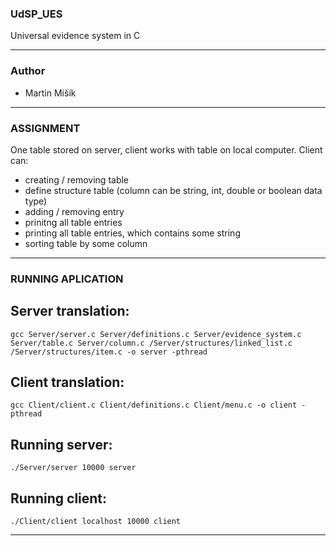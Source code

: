 ### UdSP_UES
Universal evidence system in C

----------------------------------------------------------------------------------------------------------------------------------
### Author
- Martin Mišík

----------------------------------------------------------------------------------------------------------------------------------
### ASSIGNMENT
One table stored on server, client works with table on local computer. Client can:
- creating / removing table
- define structure table (column can be string, int, double or boolean data type)
- adding / removing entry
- prinitng all table entries
- printing all table entries, which contains some string
- sorting table by some column

----------------------------------------------------------------------------------------------------------------------------------
### RUNNING APLICATION
## Server translation:
    gcc Server/server.c Server/definitions.c Server/evidence_system.c Server/table.c Server/column.c /Server/structures/linked_list.c /Server/structures/item.c -o server -pthread
## Client translation:
	gcc Client/client.c Client/definitions.c Client/menu.c -o client -pthread

## Running server:
	./Server/server 10000 server
## Running client:
	./Client/client localhost 10000 client
	
----------------------------------------------------------------------------------------------------------------------------------

